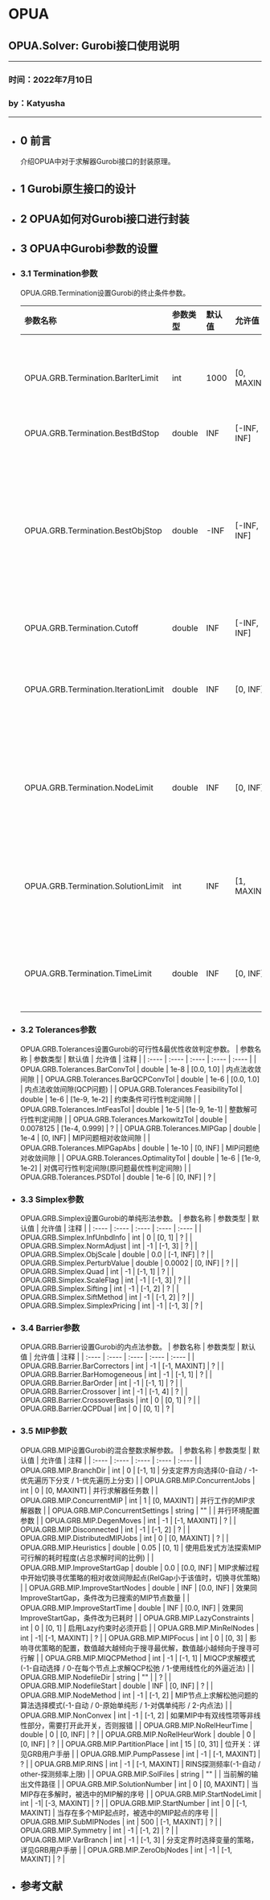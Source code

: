# OPUA

## OPUA.Solver: Gurobi接口使用说明
---

### 时间：2022年7月10日
### by：Katyusha
---
* ## 0 前言
  介绍OPUA中对于求解器Gurobi接口的封装原理。

* ## 1 Gurobi原生接口的设计

* ## 2 OPUA如何对Gurobi接口进行封装

* ## 3 OPUA中Gurobi参数的设置
* ### 3.1 Termination参数
  OPUA.GRB.Termination设置Gurobi的终止条件参数。

  | 参数名称 | 参数类型 | 默认值 | 允许值 | 注释 |
  | :---- | :---- | :---- | :---- | :---- |
  | OPUA.GRB.Termination.BarIterLimit | int | 1000 | [0, MAXINT] | 退出条件：内点法已迭代次数 |
  | OPUA.GRB.Termination.BestBdStop | double | INF | [-INF, INF] | ? |
  | OPUA.GRB.Termination.BestObjStop | double | -INF | [-INF, INF] | 退出条件：目标函数最优估计值(比这个值小就可以退出) |
  | OPUA.GRB.Termination.Cutoff | double | INF | [-INF, INF] | ? |
  | OPUA.GRB.Termination.IterationLimit | double | INF | [0, INF] | 退出条件：单纯形法已迭代次数 |
  | OPUA.GRB.Termination.NodeLimit | double | INF | [0, INF] | 退出条件：已遍历的MIP节点个数 |
  | OPUA.GRB.Termination.SolutionLimit | int | INF | [1, MAXINT] | 退出条件：已找到的可行解个数 |
  | OPUA.GRB.Termination.TimeLimit | double | INF | [0, INF] | 退出条件：求解已耗时 |

* ### 3.2 Tolerances参数
  OPUA.GRB.Tolerances设置Gurobi的可行性&最优性收敛判定参数。
  | 参数名称 | 参数类型 | 默认值 | 允许值 | 注释 |
  | :---- | :---- | :---- | :---- | :---- |
  | OPUA.GRB.Tolerances.BarConvTol | double | 1e-8 | [0.0, 1.0] | 内点法收敛间隙 |
  | OPUA.GRB.Tolerances.BarQCPConvTol | double | 1e-6 | [0.0, 1.0] | 内点法收敛间隙(QCP问题) |
  | OPUA.GRB.Tolerances.FeasibilityTol | double | 1e-6 | [1e-9, 1e-2] | 约束条件可行性判定间隙 |
  | OPUA.GRB.Tolerances.IntFeasTol | double | 1e-5 | [1e-9, 1e-1] | 整数解可行性判定间隙 |
  | OPUA.GRB.Tolerances.MarkowitzTol | double | 0.0078125 | [1e-4, 0.999] | ? |
  | OPUA.GRB.Tolerances.MIPGap | double | 1e-4 | [0, INF] | MIP问题相对收敛间隙 |
  | OPUA.GRB.Tolerances.MIPGapAbs | double | 1e-10 | [0, INF] | MIP问题绝对收敛间隙 |
  | OPUA.GRB.Tolerances.OptimalityTol | double | 1e-6 | [1e-9, 1e-2] | 对偶可行性判定间隙(原问题最优性判定间隙) |
  | OPUA.GRB.Tolerances.PSDTol | double | 1e-6 | [0, INF] | ? |

* ### 3.3 Simplex参数
  OPUA.GRB.Simplex设置Gurobi的单纯形法参数。
  | 参数名称 | 参数类型 | 默认值 | 允许值 | 注释 |
  | :---- | :---- | :---- | :---- | :---- |
  | OPUA.GRB.Simplex.InfUnbdInfo | int | 0 | [0, 1] | ? |
  | OPUA.GRB.Simplex.NormAdjust | int | -1 | [-1, 3] | ? |
  | OPUA.GRB.Simplex.ObjScale | double | 0.0 | [-1, INF] | ? |
  | OPUA.GRB.Simplex.PerturbValue | double | 0.0002 | [0, INF] | ? |
  | OPUA.GRB.Simplex.Quad | int | -1 | [-1, 1] | ? |
  | OPUA.GRB.Simplex.ScaleFlag | int | -1 | [-1, 3] | ? |
  | OPUA.GRB.Simplex.Sifting | int | -1 | [-1, 2] | ? |
  | OPUA.GRB.Simplex.SiftMethod | int | -1 | [-1, 2] | ? |
  | OPUA.GRB.Simplex.SimplexPricing | int | -1 | [-1, 3] | ? |

* ### 3.4 Barrier参数
  OPUA.GRB.Barrier设置Gurobi的内点法参数。
  | 参数名称 | 参数类型 | 默认值 | 允许值 | 注释 |
  | :---- | :---- | :---- | :---- | :---- |
  | OPUA.GRB.Barrier.BarCorrectors | int | -1 | [-1, MAXINT] | ? |
  | OPUA.GRB.Barrier.BarHomogeneous | int | -1 | [-1, 1] | ? |
  | OPUA.GRB.Barrier.BarOrder | int | -1 | [-1, 1] | ? |
  | OPUA.GRB.Barrier.Crossover | int | -1 | [-1, 4] | ? |
  | OPUA.GRB.Barrier.CrossoverBasis | int | 0 | [0, 1] | ? |
  | OPUA.GRB.Barrier.QCPDual | int | 0 | [0, 1] | ? |

* ### 3.5 MIP参数
  OPUA.GRB.MIP设置Gurobi的混合整数求解参数。
  | 参数名称 | 参数类型 | 默认值 | 允许值 | 注释 |
  | :---- | :---- | :---- | :---- | :---- |
  | OPUA.GRB.MIP.BranchDir | int | 0 | [-1, 1] | 分支定界方向选择(0-自动 / -1-优先遍历下分支 / 1-优先遍历上分支) |
  | OPUA.GRB.MIP.ConcurrentJobs | int | 0 | [0, MAXINT] | 并行求解器任务数 |
  | OPUA.GRB.MIP.ConcurrentMIP | int | 1 | [0, MAXINT] | 并行工作的MIP求解器数 |
  | OPUA.GRB.MIP.ConcurrentSettings | string | "" |  | 并行环境配置参数 |
  | OPUA.GRB.MIP.DegenMoves | int | -1 | [-1, MAXINT] | ? |
  | OPUA.GRB.MIP.Disconnected | int | -1 | [-1, 2] | ? |
  | OPUA.GRB.MIP.DistributedMIPJobs | int | 0 | [0, MAXINT] | ? |
  | OPUA.GRB.MIP.Heuristics | double | 0.05 | [0, 1] | 使用启发式方法探索MIP可行解的耗时程度(占总求解时间的比例) |
  | OPUA.GRB.MIP.ImproveStartGap | double | 0.0 | [0.0, INF] | MIP求解过程中开始切换寻优策略的相对收敛间隙起点(RelGap小于该值时，切换寻优策略) |
  | OPUA.GRB.MIP.ImproveStartNodes | double | INF | [0.0, INF] | 效果同ImproveStartGap，条件改为已搜索的MIP节点数量 |
  | OPUA.GRB.MIP.ImproveStartTime | double | INF | [0.0, INF] | 效果同ImproveStartGap，条件改为已耗时 |
  | OPUA.GRB.MIP.LazyConstraints | int | 0 | [0, 1] | 启用Lazy约束时必须开启 |
  | OPUA.GRB.MIP.MinRelNodes | int | -1| [-1, MAXINT] | ? |
  | OPUA.GRB.MIP.MIPFocus | int | 0 | [0, 3] | 影响寻优策略的配置，数值越大越倾向于搜寻最优解，数值越小越倾向于搜寻可行解 |
  | OPUA.GRB.MIP.MIQCPMethod | int | -1 | [-1, 1] | MIQCP求解模式(-1-自动选择 / 0-在每个节点上求解QCP松弛 / 1-使用线性化的外逼近法) |
  | OPUA.GRB.MIP.NodefileDir | string | "" |  | ? |
  | OPUA.GRB.MIP.NodefileStart | double | INF | [0, INF] | ? |
  | OPUA.GRB.MIP.NodeMethod | int | -1 | [-1, 2] | MIP节点上求解松弛问题的算法选择模式(-1-自动 / 0-原始单纯形 / 1-对偶单纯形 / 2-内点法) |
  | OPUA.GRB.MIP.NonConvex | int | -1 | [-1, 2] | 如果MIP中有双线性项等非线性部分，需要打开此开关，否则报错 |
  | OPUA.GRB.MIP.NoRelHeurTime | double | 0 | [0, INF] | ? |
  | OPUA.GRB.MIP.NoRelHeurWork | double | 0 | [0, INF] | ? |
  | OPUA.GRB.MIP.PartitionPlace | int | 15 | [0, 31] | 位开关：详见GRB用户手册 |
  | OPUA.GRB.MIP.PumpPassese | int | -1 | [-1, MAXINT] | ? |
  | OPUA.GRB.MIP.RINS | int | -1 | [-1, MAXINT] | RINS探测频率(-1-自动 / other-探测频率上限) |
  | OPUA.GRB.MIP.SolFiles | string | "" |  | 当前解的输出文件路径 |
  | OPUA.GRB.MIP.SolutionNumber | int | 0 | [0, MAXINT] | 当MIP存在多解时，被选中的MIP解的序号 |
  | OPUA.GRB.MIP.StartNodeLimit | int | -1| [-3, MAXINT] | ? |
  | OPUA.GRB.MIP.StartNumber | int | 0 | [-1, MAXINT] | 当存在多个MIP起点时，被选中的MIP起点的序号 |
  | OPUA.GRB.MIP.SubMIPNodes | int | 500 | [-1, MAXINT] | ? |
  | OPUA.GRB.MIP.Symmetry | int | -1 | [-1, 2] | ? |
  | OPUA.GRB.MIP.VarBranch | int | -1 | [-1, 3] | 分支定界时选择变量的策略，详见GRB用户手册 |
  | OPUA.GRB.MIP.ZeroObjNodes  | int | -1 | [-1, MAXINT] | ? |
* ## 参考文献
  [^reference1]: XXX

  


